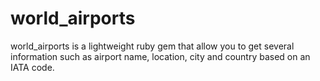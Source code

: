 world_airports
==============

world_airports is a lightweight ruby gem that allow you to get several information such as airport name, location, city and country based on an IATA code.
